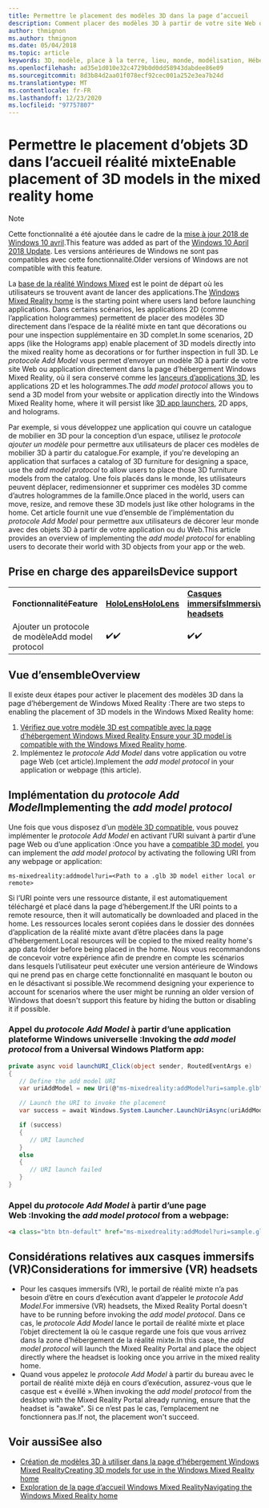 ```yaml
---
title: Permettre le placement des modèles 3D dans la page d’accueil
description: Comment placer des modèles 3D à partir de votre site Web ou de votre application dans la page d’hébergement de Windows Mixed Reality
author: thmignon
ms.author: thmignon
ms.date: 05/04/2018
ms.topic: article
keywords: 3D, modèle, place à la terre, lieu, monde, modélisation, Hébergement de réalité mixte, Web, application, casque de réalité mixte, casque Windows Mixed realisation, casque de réalité virtuelle
ms.openlocfilehash: ad35e1d010e32c4729b0d0dd58943dabdee86e09
ms.sourcegitcommit: 8d3b84d2aa01f078ecf92cec001a252e3ea7b24d
ms.translationtype: MT
ms.contentlocale: fr-FR
ms.lasthandoff: 12/23/2020
ms.locfileid: "97757807"
---
```

# <a name="enable-placement-of-3d-models-in-the-mixed-reality-home"></a><span data-ttu-id="b5816-104">Permettre le placement d’objets 3D dans l’accueil réalité mixte</span><span class="sxs-lookup"><span data-stu-id="b5816-104">Enable placement of 3D models in the mixed reality home</span></span>

> [!NOTE]
> <span data-ttu-id="b5816-105">Cette fonctionnalité a été ajoutée dans le cadre de la [mise à jour 2018 de Windows 10 avril](https://docs.microsoft.com/windows/mixed-reality/enthusiast-guide/release-notes-april-2018).</span><span class="sxs-lookup"><span data-stu-id="b5816-105">This feature was added as part of the [Windows 10 April 2018 Update](https://docs.microsoft.com/windows/mixed-reality/enthusiast-guide/release-notes-april-2018).</span></span> <span data-ttu-id="b5816-106">Les versions antérieures de Windows ne sont pas compatibles avec cette fonctionnalité.</span><span class="sxs-lookup"><span data-stu-id="b5816-106">Older versions of Windows are not compatible with this feature.</span></span>

<span data-ttu-id="b5816-107">La [base de la réalité Windows Mixed](../discover/navigating-the-windows-mixed-reality-home.md) est le point de départ où les utilisateurs se trouvent avant de lancer des applications.</span><span class="sxs-lookup"><span data-stu-id="b5816-107">The [Windows Mixed Reality home](../discover/navigating-the-windows-mixed-reality-home.md) is the starting point where users land before launching applications.</span></span> <span data-ttu-id="b5816-108">Dans certains scénarios, les applications 2D (comme l’application hologrammes) permettent de placer des modèles 3D directement dans l’espace de la réalité mixte en tant que décorations ou pour une inspection supplémentaire en 3D complet.</span><span class="sxs-lookup"><span data-stu-id="b5816-108">In some scenarios, 2D apps (like the Holograms app) enable placement of 3D models directly into the mixed reality home as decorations or for further inspection in full 3D.</span></span> <span data-ttu-id="b5816-109">Le *protocole Add Model* vous permet d’envoyer un modèle 3D à partir de votre site Web ou application directement dans la page d’hébergement Windows Mixed Reality, où il sera conservé comme les [lanceurs d’applications 3D](3d-app-launcher-design-guidance.md), les applications 2D et les hologrammes.</span><span class="sxs-lookup"><span data-stu-id="b5816-109">The *add model protocol* allows you to send a 3D model from your website or application directly into the Windows Mixed Reality home, where it will persist like [3D app launchers](3d-app-launcher-design-guidance.md), 2D apps, and holograms.</span></span> 

<span data-ttu-id="b5816-110">Par exemple, si vous développez une application qui couvre un catalogue de mobilier en 3D pour la conception d’un espace, utilisez le *protocole ajouter un modèle* pour permettre aux utilisateurs de placer ces modèles de mobilier 3D à partir du catalogue.</span><span class="sxs-lookup"><span data-stu-id="b5816-110">For example, if you're developing an application that surfaces a catalog of 3D furniture for designing a space, use the *add model protocol* to allow users to place those 3D furniture models from the catalog.</span></span> <span data-ttu-id="b5816-111">Une fois placés dans le monde, les utilisateurs peuvent déplacer, redimensionner et supprimer ces modèles 3D comme d’autres hologrammes de la famille.</span><span class="sxs-lookup"><span data-stu-id="b5816-111">Once placed in the world, users can move, resize, and remove these 3D models just like other holograms in the home.</span></span> <span data-ttu-id="b5816-112">Cet article fournit une vue d’ensemble de l’implémentation du *protocole Add Model* pour permettre aux utilisateurs de décorer leur monde avec des objets 3D à partir de votre application ou du Web.</span><span class="sxs-lookup"><span data-stu-id="b5816-112">This article provides an overview of implementing the *add model protocol* for enabling users to decorate their world with 3D objects from your app or the web.</span></span>

## <a name="device-support"></a><span data-ttu-id="b5816-113">Prise en charge des appareils</span><span class="sxs-lookup"><span data-stu-id="b5816-113">Device support</span></span>

<table>
    <colgroup>
    <col width="33%" />
    <col width="33%" />
    <col width="33%" />
    </colgroup>
    <tr>
        <td><span data-ttu-id="b5816-114"><strong>Fonctionnalité</strong></span><span class="sxs-lookup"><span data-stu-id="b5816-114"><strong>Feature</strong></span></span></td>
        <td><span data-ttu-id="b5816-115"><a href="../hololens-hardware-details.md"><strong>HoloLens</strong></a></span><span class="sxs-lookup"><span data-stu-id="b5816-115"><a href="../hololens-hardware-details.md"><strong>HoloLens</strong></a></span></span></td>
        <td><span data-ttu-id="b5816-116"><a href="../discover/immersive-headset-hardware-details.md"><strong>Casques immersifs</strong></a></span><span class="sxs-lookup"><span data-stu-id="b5816-116"><a href="../discover/immersive-headset-hardware-details.md"><strong>Immersive headsets</strong></a></span></span></td>
    </tr>
     <tr>
        <td><span data-ttu-id="b5816-117">Ajouter un protocole de modèle</span><span class="sxs-lookup"><span data-stu-id="b5816-117">Add model protocol</span></span></td>
        <td><span data-ttu-id="b5816-118">✔️</span><span class="sxs-lookup"><span data-stu-id="b5816-118">✔️</span></span></td>
        <td><span data-ttu-id="b5816-119">✔️</span><span class="sxs-lookup"><span data-stu-id="b5816-119">✔️</span></span></td>
    </tr>
</table>

## <a name="overview"></a><span data-ttu-id="b5816-120">Vue d’ensemble</span><span class="sxs-lookup"><span data-stu-id="b5816-120">Overview</span></span>

<span data-ttu-id="b5816-121">Il existe deux étapes pour activer le placement des modèles 3D dans la page d’hébergement de Windows Mixed Reality :</span><span class="sxs-lookup"><span data-stu-id="b5816-121">There are two steps to enabling the placement of 3D models in the Windows Mixed Reality home:</span></span>
1. <span data-ttu-id="b5816-122">[Vérifiez que votre modèle 3D est compatible avec la page d’hébergement Windows Mixed Reality](creating-3d-models-for-use-in-the-windows-mixed-reality-home.md).</span><span class="sxs-lookup"><span data-stu-id="b5816-122">[Ensure your 3D model is compatible with the Windows Mixed Reality home](creating-3d-models-for-use-in-the-windows-mixed-reality-home.md).</span></span>
2. <span data-ttu-id="b5816-123">Implémentez le *protocole Add Model* dans votre application ou votre page Web (cet article).</span><span class="sxs-lookup"><span data-stu-id="b5816-123">Implement the *add model protocol* in your application or webpage (this article).</span></span>

## <a name="implementing-the-add-model-protocol"></a><span data-ttu-id="b5816-124">Implémentation du *protocole Add Model*</span><span class="sxs-lookup"><span data-stu-id="b5816-124">Implementing the *add model protocol*</span></span>

<span data-ttu-id="b5816-125">Une fois que vous disposez d’un [modèle 3D compatible](creating-3d-models-for-use-in-the-windows-mixed-reality-home.md), vous pouvez implémenter le *protocole Add Model* en activant l’URI suivant à partir d’une page Web ou d’une application :</span><span class="sxs-lookup"><span data-stu-id="b5816-125">Once you have a [compatible 3D model](creating-3d-models-for-use-in-the-windows-mixed-reality-home.md), you can implement the *add model protocol* by activating the following URI from any webpage or application:</span></span>

```
ms-mixedreality:addmodel?uri=<Path to a .glb 3D model either local or remote>
```

<span data-ttu-id="b5816-126">Si l’URI pointe vers une ressource distante, il est automatiquement téléchargé et placé dans la page d’hébergement.</span><span class="sxs-lookup"><span data-stu-id="b5816-126">If the URI points to a remote resource, then it will automatically be downloaded and placed in the home.</span></span> <span data-ttu-id="b5816-127">Les ressources locales seront copiées dans le dossier des données d’application de la réalité mixte avant d’être placées dans la page d’hébergement.</span><span class="sxs-lookup"><span data-stu-id="b5816-127">Local resources will be copied to the mixed reality home's app data folder before being placed in the home.</span></span> <span data-ttu-id="b5816-128">Nous vous recommandons de concevoir votre expérience afin de prendre en compte les scénarios dans lesquels l’utilisateur peut exécuter une version antérieure de Windows qui ne prend pas en charge cette fonctionnalité en masquant le bouton ou en le désactivant si possible.</span><span class="sxs-lookup"><span data-stu-id="b5816-128">We recommend designing your experience to account for scenarios where the user might be running an older version of Windows that doesn't support this feature by hiding the button or disabling it if possible.</span></span> 

### <a name="invoking-the-add-model-protocol-from-a-universal-windows-platform-app"></a><span data-ttu-id="b5816-129">Appel du *protocole Add Model* à partir d’une application plateforme Windows universelle :</span><span class="sxs-lookup"><span data-stu-id="b5816-129">Invoking the *add model protocol* from a Universal Windows Platform app:</span></span>

```C#
private async void launchURI_Click(object sender, RoutedEventArgs e)
{
   // Define the add model URI
   var uriAddModel = new Uri(@"ms-mixedreality:addModel?uri=sample.glb");

   // Launch the URI to invoke the placement
   var success = await Windows.System.Launcher.LaunchUriAsync(uriAddModel);

   if (success)
   {
      // URI launched
   }
   else
   {
      // URI launch failed
   }
}
```

### <a name="invoking-the-add-model-protocol-from-a-webpage"></a><span data-ttu-id="b5816-130">Appel du *protocole Add Model* à partir d’une page Web :</span><span class="sxs-lookup"><span data-stu-id="b5816-130">Invoking the *add model protocol* from a webpage:</span></span>

```html
<a class="btn btn-default" href="ms-mixedreality:addModel?uri=sample.glb"> Place 3D Model </a>
```

## <a name="considerations-for-immersive-vr-headsets"></a><span data-ttu-id="b5816-131">Considérations relatives aux casques immersifs (VR)</span><span class="sxs-lookup"><span data-stu-id="b5816-131">Considerations for immersive (VR) headsets</span></span>

* <span data-ttu-id="b5816-132">Pour les casques immersifs (VR), le portail de réalité mixte n’a pas besoin d’être en cours d’exécution avant d’appeler le *protocole Add Model*.</span><span class="sxs-lookup"><span data-stu-id="b5816-132">For immersive (VR) headsets, the Mixed Reality Portal doesn't have to be running before invoking the *add model protocol*.</span></span> <span data-ttu-id="b5816-133">Dans ce cas, le *protocole Add Model* lance le portail de réalité mixte et place l’objet directement là où le casque regarde une fois que vous arrivez dans la zone d’hébergement de la réalité mixte.</span><span class="sxs-lookup"><span data-stu-id="b5816-133">In this case, the *add model protocol* will launch the Mixed Reality Portal and place the object directly where the headset is looking once you arrive in the mixed reality home.</span></span> 
* <span data-ttu-id="b5816-134">Quand vous appelez le *protocole Add Model* à partir du bureau avec le portail de réalité mixte déjà en cours d’exécution, assurez-vous que le casque est « éveillé ».</span><span class="sxs-lookup"><span data-stu-id="b5816-134">When invoking the *add model protocol* from the desktop with the Mixed Reality Portal already running, ensure that the headset is "awake".</span></span> <span data-ttu-id="b5816-135">Si ce n’est pas le cas, l’emplacement ne fonctionnera pas.</span><span class="sxs-lookup"><span data-stu-id="b5816-135">If not, the placement won't succeed.</span></span> 

## <a name="see-also"></a><span data-ttu-id="b5816-136">Voir aussi</span><span class="sxs-lookup"><span data-stu-id="b5816-136">See also</span></span>

* [<span data-ttu-id="b5816-137">Création de modèles 3D à utiliser dans la page d’hébergement Windows Mixed Reality</span><span class="sxs-lookup"><span data-stu-id="b5816-137">Creating 3D models for use in the Windows Mixed Reality home</span></span>](creating-3d-models-for-use-in-the-windows-mixed-reality-home.md)
* [<span data-ttu-id="b5816-138">Exploration de la page d’accueil Windows Mixed Reality</span><span class="sxs-lookup"><span data-stu-id="b5816-138">Navigating the Windows Mixed Reality home</span></span>](../discover/navigating-the-windows-mixed-reality-home.md)
